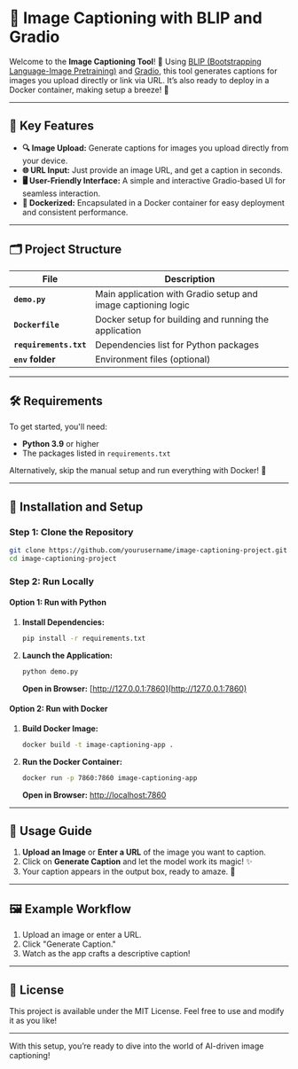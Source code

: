 

# 📸 Image Captioning with BLIP and Gradio

Welcome to the **Image Captioning Tool**! 🚀 Using [BLIP (Bootstrapping Language-Image Pretraining)](https://huggingface.co/docs/transformers/model_doc/blip) and [Gradio](https://gradio.app/), this tool generates captions for images you upload directly or link via URL. It’s also ready to deploy in a Docker container, making setup a breeze! 🎉

---

## 🌟 Key Features
- **🔍 Image Upload:** Generate captions for images you upload directly from your device.
- **🌐 URL Input:** Just provide an image URL, and get a caption in seconds.
- **🖥 User-Friendly Interface:** A simple and interactive Gradio-based UI for seamless interaction.
- **🐳 Dockerized:** Encapsulated in a Docker container for easy deployment and consistent performance.

---

## 🗂 Project Structure
| File                | Description                                                      |
|---------------------|------------------------------------------------------------------|
| **`demo.py`**       | Main application with Gradio setup and image captioning logic    |
| **`Dockerfile`**    | Docker setup for building and running the application            |
| **`requirements.txt`** | Dependencies list for Python packages                        |
| **`env` folder**    | Environment files (optional)                                    |

---

## 🛠️ Requirements

To get started, you'll need:
- **Python 3.9** or higher
- The packages listed in `requirements.txt`

Alternatively, skip the manual setup and run everything with Docker! 🐳

---

## 🚀 Installation and Setup

### Step 1: Clone the Repository
```bash
git clone https://github.com/yourusername/image-captioning-project.git
cd image-captioning-project
```

### Step 2: Run Locally

#### Option 1: Run with Python
1. **Install Dependencies:**
   ```bash
   pip install -r requirements.txt
   ```

2. **Launch the Application:**
   ```bash
   python demo.py
   ```
   **Open in Browser:** [http://127.0.0.1:7860](http://127.0.0.1:7860)

#### Option 2: Run with Docker
1. **Build Docker Image:**
   ```bash
   docker build -t image-captioning-app .
   ```

2. **Run the Docker Container:**
   ```bash
   docker run -p 7860:7860 image-captioning-app
   ```
   **Open in Browser:** [http://localhost:7860](http://localhost:7860)

---

## 🎉 Usage Guide
1. **Upload an Image** or **Enter a URL** of the image you want to caption.
2. Click on **Generate Caption** and let the model work its magic! ✨
3. Your caption appears in the output box, ready to amaze. 📜

---

## 🖼 Example Workflow
1. Upload an image or enter a URL.
2. Click "Generate Caption."
3. Watch as the app crafts a descriptive caption!

---

## 📄 License
This project is available under the MIT License. Feel free to use and modify it as you like!

---

With this setup, you’re ready to dive into the world of AI-driven image captioning!
